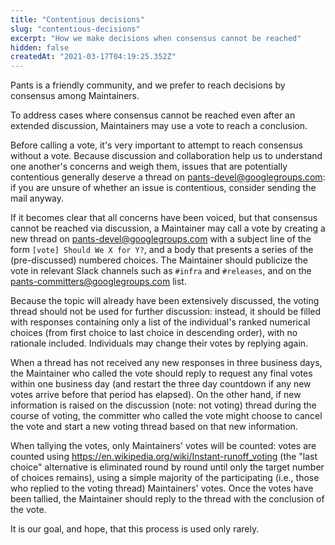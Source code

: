 ```yaml
---
title: "Contentious decisions"
slug: "contentious-decisions"
excerpt: "How we make decisions when consensus cannot be reached"
hidden: false
createdAt: "2021-03-17T04:19:25.352Z"
---
```

Pants is a friendly community, and we prefer to reach decisions by consensus among Maintainers.

To address cases where consensus cannot be reached even after an extended discussion, Maintainers may use a vote to reach a conclusion.

Before calling a vote, it's very important to attempt to reach consensus without a vote. Because discussion and collaboration help us to understand one another's concerns and weigh them, issues that are potentially contentious generally deserve a thread on [pants-devel@googlegroups.com](mailto:pants-devel@googlegroups.com): if you are unsure of whether an issue is contentious, consider sending the mail anyway.

If it becomes clear that all concerns have been voiced, but that consensus cannot be reached via discussion, a Maintainer may call a vote by creating a new thread on [pants-devel@googlegroups.com](mailto:pants-devel@googlegroups.com) with a subject line of the form `[vote] Should We X for Y?`, and a body that presents a series of the (pre-discussed) numbered choices. The Maintainer should publicize the vote in relevant Slack channels such as `#infra` and `#releases`, and on the [pants-committers@googlegroups.com](mailto:pants-committers@googlegroups.com) list.

Because the topic will already have been extensively discussed, the voting thread should not be used for further discussion: instead, it should be filled with responses containing only a list of the individual's ranked numerical choices (from first choice to last choice in descending order), with no rationale included. Individuals may change their votes by replying again.

When a thread has not received any new responses in three business days, the Maintainer who called the vote should reply to request any final votes within one business day (and restart the three day countdown if any new votes arrive before that period has elapsed). On the other hand, if new information is raised on the discussion (note: not voting) thread during the course of voting, the committer who called the vote might choose to cancel the vote and start a new voting thread based on that new information.

When tallying the votes, only Maintainers' votes will be counted: votes are counted using <https://en.wikipedia.org/wiki/Instant-runoff_voting> (the "last choice" alternative is eliminated round by round until only the target number of choices remains), using a simple majority of the participating (i.e., those who replied to the voting thread) Maintainers' votes. Once the votes have been tallied, the Maintainer should reply to the thread with the conclusion of the vote.

It is our goal, and hope, that this process is used only rarely.
